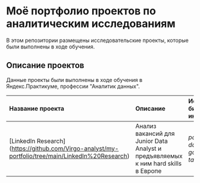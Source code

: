 # Моё портфолио проектов по аналитическим исследованиям

В этом репозитории размещены исследовательские проекты, которые были выполнены в ходе обучения.

## Описание проектов

Данные проекты были выполнены в ходе обучения в Яндекс.Практикуме, профессии "Аналитик данных".

| Название проекта | Описание | Используемые библиотеки / инструменты | 
| :---------------------- | :---------------------- | :---------------------- |
| [LinkedIn Research] (https://github.com/Virgo-analyst/my-portfolio/tree/main/LinkedIn%20Research) | Анализ вакансий для Junior Data Analyst и предъявляемых к ним hard skills в Европе | *pandas*, *dateparser*, *googletrans*,  *re*, *tableau* |
